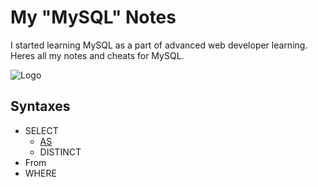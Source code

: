
# My "MySQL" Notes

I started learning MySQL as a part of advanced web developer learning. Heres all my notes and cheats for MySQL.


![Logo](https://1000logos.net/wp-content/uploads/2020/08/MySQL-Logo.png)


## Syntaxes

- SELECT
   - <a href='#My "MySQL" Notes'>AS</a>
   - DISTINCT
- From
- WHERE

